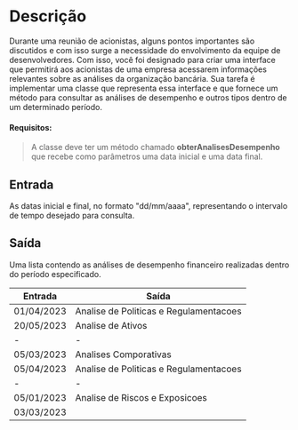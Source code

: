 # Descrição

Durante uma reunião de acionistas, alguns pontos importantes são discutidos e com isso surge a necessidade do
envolvimento da equipe de desenvolvedores. Com isso, você foi designado para criar uma interface que permitirá aos
acionistas de uma empresa acessarem informações relevantes sobre as análises da organização bancária. Sua tarefa é
implementar uma classe que representa essa interface e que fornece um método para consultar as análises de desempenho e
outros tipos dentro de um determinado período.

#### Requisitos:

> A classe deve ter um método chamado **obterAnalisesDesempenho** que recebe como parâmetros uma data inicial e uma
> data final.

## Entrada

As datas inicial e final, no formato "dd/mm/aaaa", representando o intervalo de tempo desejado para consulta.

## Saída

Uma lista contendo as análises de desempenho financeiro realizadas dentro do período especificado.

| Entrada     | Saída                                  |
|-------------|----------------------------------------|
| 01/04/2023  | Analise de Politicas e Regulamentacoes |
| 20/05/2023  | Analise de Ativos                      |
| -           | -                                      |
| 05/03/2023  | Analises Comporativas                  
| 05/04/2023  | Analise de Politicas e Regulamentacoes |
| -           | -                                      |
| 05/01/2023  | Analise de Riscos e Exposicoes         |
| 03/03/2023  |                                        |

